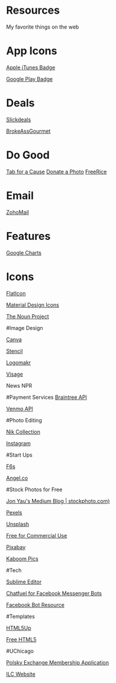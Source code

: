 # Resources
My favorite things on the web

# App Icons

[Apple iTunes Badge](https://developer.apple.com/app-store/marketing/guidelines/#downloadOnAppstore)

[Google Play Badge](https://play.google.com/intl/en_us/badges/)

# Deals

[Slickdeals](www.slickdeals.net)

[BrokeAssGourmet](www.brokeassgourmet.com)

# Do Good

[Tab for a Cause](http://tab.gladly.io/)
[Donate a Photo](http://donateaphoto.com/en_US)
[FreeRice](http://freerice.com/#/english-vocabulary/1363)

# Email

[ZohoMail](https://mail.zoho.com/zm/)

# Features

[Google Charts](https://developers.google.com/chart/)

# Icons

[FlatIcon](http://www.flaticon.com/)

[Material Design Icons](https://material.io/icons/)

[The Noun Project](https://thenounproject.com/)


#Image Design

[Canva](https://www.canva.com/)

[Stencil](https://getstencil.com/)

[Logomakr](https://logomakr.com/)

[Visage](www.visage.co)

News
NPR

#Payment Services
[Braintree API](https://developers.braintreepayments.com/)

[Venmo API](https://developer.venmo.com/gettingstarted/apipayment)

#Photo Editing

[Nik Collection](https://www.google.com/nikcollection/)

[Instagram](instagram.com/calchulus/)

#Start Ups

[F6s](f6s.com)

[Angel.co](angel.co)

#Stock Photos for Free

[Jon Yau's Medium Blog | stockphoto.com)](https://medium.com/@Stockphoto.com)

[Pexels](https://www.pexels.com/)

[Unsplash](https://unsplash.com/)

[Free for Commercial Use](http://freeforcommercialuse.net/)

[Pixabay](https://pixabay.com/)

[Kaboom Pics](http://kaboompics.com/)

#Tech

[Sublime Editor](https://www.sublimetext.com/3)

[Chatfuel for Facebook Messenger Bots](https://dashboard.chatfuel.com/#/bots)

[Facebook Bot Resource](https://wit.ai/blog)


#Templates

[HTML5Up](https://html5up.net/)

[Free HTML5](https://freehtml5.co/)


#UChicago

[Polsky Exchange Membership Application](https://www.tfaforms.com/435465)

[ILC Website](www.ilc.uchicago.edu)
